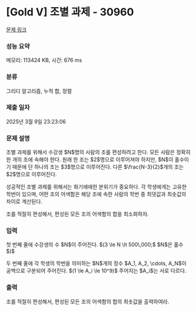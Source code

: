 # [Gold V] 조별 과제 - 30960 

[문제 링크](https://www.acmicpc.net/problem/30960) 

### 성능 요약

메모리: 113424 KB, 시간: 676 ms

### 분류

그리디 알고리즘, 누적 합, 정렬

### 제출 일자

2025년 3월 9일 23:23:06

### 문제 설명

<p>조별 과제를 위해서 수강생 $N$명의 사람의 조를 편성하려고 한다. 모든 사람은 정확히 한 개의 조에 속해야 한다. 원래 한 조는 $2$명으로 이루어져야 하지만, $N$이 홀수이기 때문에 단 하나의 조는 $3$명으로 이루어진다. 다른 $\frac{N-3}{2}$개의 조는 $2$명으로 이루어진다.</p>

<p>성공적인 조별 과제를 위해서는 화기애애한 분위기가 중요하다. 각 학생에게는 고유한 학번이 있으며, 어떤 조의 어색함은 해당 조에 속한 사람의 학번 중 최댓값과 최솟값의 차이로 계산된다.</p>

<p>조를 적절히 편성해서, 편성된 모든 조의 어색함의 합을 최소화하자.</p>

### 입력 

 <p>첫 번째 줄에 수강생의 수 $N$이 주어진다. $(3 \le N \lt 500\,000;$ $N$은 홀수$)$</p>

<p>두 번째 줄에 각 학생의 학번을 의미하는 $N$개의 정수 $A_1, A_2, \cdots, A_N$이 공백으로 구분되어 주어진다. $(1 \le  A_i \le 10^9)$ 주어지는 $A_i$는 서로 다르다.</p>

### 출력 

 <p>조를 적절히 편성해서, 편성된 모든 조의 어색함의 합의 최솟값을 출력하여라.</p>

